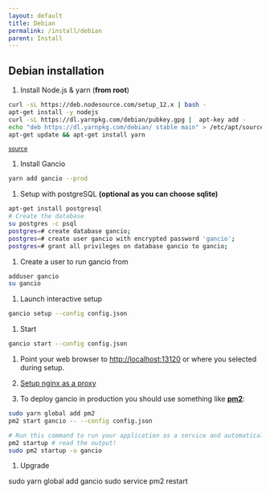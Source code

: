 ```yaml
---
layout: default
title: Debian
permalink: /install/debian
parent: Install
---
```


## Debian installation

1. Install Node.js & yarn (**from root**)
```bash
curl -sL https://deb.nodesource.com/setup_12.x | bash -
apt-get install -y nodejs
curl -sL https://dl.yarnpkg.com/debian/pubkey.gpg |  apt-key add -
echo "deb https://dl.yarnpkg.com/debian/ stable main" > /etc/apt/sources.list.d/yarn.list
apt-get update && apt-get install yarn
```
<small>[source](https://github.com/nodesource/distributions/blob/master/README.md)</small>

1. Install Gancio
```bash
yarn add gancio --prod
```

1. Setup with postgreSQL __(optional as you can choose sqlite)__
```bash
apt-get install postgresql
# Create the database
su postgres -c psql
postgres=# create database gancio;
postgres=# create user gancio with encrypted password 'gancio';
postgres=# grant all privileges on database gancio to gancio;
```

1. Create a user to run gancio from
```bash
adduser gancio
su gancio
```

1. Launch interactive setup
```bash
gancio setup --config config.json
```

1. Start
```bash
gancio start --config config.json
```
1. Point your web browser to [http://localhost:13120](http://localhost:13120) or where you selected during setup.

1. [Setup nginx as a proxy](/install/nginx)

1. To deploy gancio in production you should use something like **[pm2](http://pm2.keymetrics.io/)**:

```bash
sudo yarn global add pm2
pm2 start gancio -- --config config.json

# Run this command to run your application as a service and automatically restart after a reboot:
pm2 startup # read the output!
sudo pm2 startup -u gancio
```

1. Upgrade

sudo yarn global add gancio
sudo service pm2 restart
